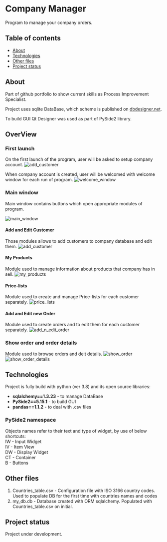 # Company Manager

Program to manage your company orders. 

## Table of contents
* [About](#About)
* [Technologies](#technologies)
* [Other files](#other-files)
* [Project status](#project-status)

## About

Part of github portfolio to show current skills as Process Improvement Specialist.

Project uses sqlite DataBase, which scheme is published on
[dbdesigner.net](https://dbdesigner.page.link/KBXNfS5kDVTwjB6R6).

To build GUI Qt Designer was used as part of PySide2 library. 


## OverView

### First launch

On the first launch of the program, user will be asked to setup company account.
![add_customer](/readme_screen_shoots/add_supplier.png)

When company account is created, user will be welcomed with welcome window for each run of program.
![welcome_window](/readme_screen_shoots/welcome_window.png)


### Main window

Main window contains buttons which open appropriate modules of program.

![main_window](/readme_screen_shoots/main_window.png)


#### Add and Edit Customer

Those modules allows to add customers to company database and edit them. 
![add_customer](/readme_screen_shoots/edit_customer.png)

#### My Products

Module used to manage information about products that company has in sell. 
![my_products](/readme_screen_shoots/my_products.png)

#### Price-lists

Module used to create and manage Price-lists for each customer separately. 
![price_lists](/readme_screen_shoots/price_list.png)

#### Add and Edit new Order

Module used to create orders and to edit them for each customer separately. 
![add_n_edit_order](/readme_screen_shoots/add_n_edit_order.png)

### Show order and order details

Module used to browse orders and deit details. 
![show_order](/readme_screen_shoots/show_order.png)
![show_order_details](/readme_screen_shoots/show_order_details.png)


## Technologies

Project is fully build with python (ver 3.8) and its open source libraries:

- **sqlalchemy==1.3.23** - to manage DataBase
- **PySide2==5.15.1** - to build GUI
- **pandas==1.1.2** - to deal with .csv files

### PySide2 namespace
Objects names refer to their text and type of widget, by use of below shortcuts:
<br />IW - Input Widget
<br />IV - Item View
<br />DW - Display Widget
<br />CT - Container
<br />B - Buttons


## Other files
1. Countries_table.csv - Configuration file with ISO 3166 country codes. Used to populate DB for the first time with countries names and codes
2. my_db.db - Database created with ORM sqlalchemy. Populated with Countries_table.csv on initial.

## Project status
Project under development.